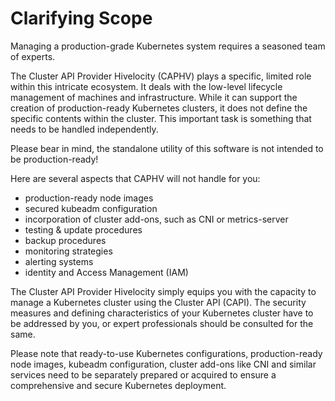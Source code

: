 # Clarifying Scope

Managing a production-grade Kubernetes system requires a seasoned team of experts.

The Cluster API Provider Hivelocity (CAPHV) plays a specific, limited role within this intricate ecosystem. It deals with the low-level lifecycle management of machines and infrastructure. While it can support the creation of production-ready Kubernetes clusters, it does not define the specific contents within the cluster. This important task is something that needs to be handled independently.

Please bear in mind, the standalone utility of this software is not intended to be production-ready!

Here are several aspects that CAPHV will not handle for you:

- production-ready node images
- secured kubeadm configuration
- incorporation of cluster add-ons, such as CNI or metrics-server
- testing & update procedures
- backup procedures
- monitoring strategies
- alerting systems
- identity and Access Management (IAM)

The Cluster API Provider Hivelocity simply equips you with the capacity to manage a Kubernetes cluster using the Cluster API (CAPI). The security measures and defining characteristics of your Kubernetes cluster have to be addressed by you, or expert professionals should be consulted for the same.

Please note that ready-to-use Kubernetes configurations, production-ready node images, kubeadm configuration, cluster add-ons like CNI and similar services need to be separately prepared or acquired to ensure a comprehensive and secure Kubernetes deployment.
